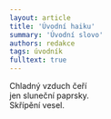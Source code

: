 ```yaml
---
layout: article
title: 'Úvodní haiku'
summary: 'Úvodní slovo'
authors: redakce
tags: úvodník
fulltext: true
---
```


Chladný vzduch čeří<br>
jen sluneční paprsky.<br>
Skřípění vesel.
